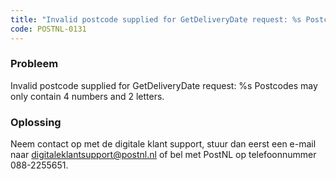 ```yaml
---
title: "Invalid postcode supplied for GetDeliveryDate request: %s Postcodes may only contain 4 numbers and 2 letters."
code: POSTNL-0131
---
```

### Probleem

Invalid postcode supplied for GetDeliveryDate request: %s Postcodes may only contain 4 numbers and 2 letters.

### Oplossing

Neem contact op met de digitale klant support, stuur dan eerst een e-mail naar [digitaleklantsupport@postnl.nl](mailto:citservicedesk@postnl.nl) of bel met PostNL op telefoonnummer 088-2255651.
